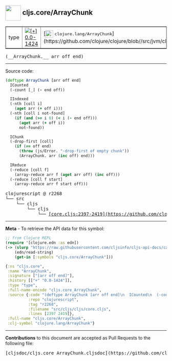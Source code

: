 ## <img width="48px" valign="middle" src="http://i.imgur.com/Hi20huC.png"> cljs.core/ArrayChunk

 <table border="1">
<tr>

<td>type</td>
<td><a href="https://github.com/cljsinfo/cljs-api-docs/tree/0.0-1424"><img valign="middle" alt="[+] 0.0-1424" src="https://img.shields.io/badge/+-0.0--1424-lightgrey.svg"></a> </td>
<td>
[<img height="24px" valign="middle" src="http://i.imgur.com/1GjPKvB.png"> <samp>clojure.lang/ArrayChunk</samp>](https://github.com/clojure/clojure/blob//src/jvm/clojure/lang/ArrayChunk.java)
</td>
</tr>
</table>

 <samp>
(__ArrayChunk.__ arr off end)<br>
</samp>

---





Source code:

```clj
(deftype ArrayChunk [arr off end]
  ICounted
  (-count [_] (- end off))

  IIndexed
  (-nth [coll i]
    (aget arr (+ off i)))
  (-nth [coll i not-found]
    (if (and (>= i 0) (< i (- end off)))
      (aget arr (+ off i))
      not-found))

  IChunk
  (-drop-first [coll]
    (if (== off end)
      (throw (js/Error. "-drop-first of empty chunk"))
      (ArrayChunk. arr (inc off) end)))

  IReduce
  (-reduce [coll f]
    (array-reduce arr f (aget arr off) (inc off)))
  (-reduce [coll f start]
    (array-reduce arr f start off)))
```

 <pre>
clojurescript @ r2268
└── src
    └── cljs
        └── cljs
            └── <ins>[core.cljs:2397-2419](https://github.com/clojure/clojurescript/blob/r2268/src/cljs/cljs/core.cljs#L2397-L2419)</ins>
</pre>


---

__Meta__ - To retrieve the API data for this symbol:

```clj
;; from Clojure REPL
(require '[clojure.edn :as edn])
(-> (slurp "https://raw.githubusercontent.com/cljsinfo/cljs-api-docs/catalog/cljs-api.edn")
    (edn/read-string)
    (get-in [:symbols "cljs.core/ArrayChunk"]))
```

```clj
{:ns "cljs.core",
 :name "ArrayChunk",
 :signature ["[arr off end]"],
 :history [["+" "0.0-1424"]],
 :type "type",
 :full-name-encode "cljs.core_ArrayChunk",
 :source {:code "(deftype ArrayChunk [arr off end]\n  ICounted\n  (-count [_] (- end off))\n\n  IIndexed\n  (-nth [coll i]\n    (aget arr (+ off i)))\n  (-nth [coll i not-found]\n    (if (and (>= i 0) (< i (- end off)))\n      (aget arr (+ off i))\n      not-found))\n\n  IChunk\n  (-drop-first [coll]\n    (if (== off end)\n      (throw (js/Error. \"-drop-first of empty chunk\"))\n      (ArrayChunk. arr (inc off) end)))\n\n  IReduce\n  (-reduce [coll f]\n    (array-reduce arr f (aget arr off) (inc off)))\n  (-reduce [coll f start]\n    (array-reduce arr f start off)))",
          :repo "clojurescript",
          :tag "r2268",
          :filename "src/cljs/cljs/core.cljs",
          :lines [2397 2419]},
 :full-name "cljs.core/ArrayChunk",
 :clj-symbol "clojure.lang/ArrayChunk"}

```

---

__Contributions__ to this document are accepted as Pull Requests to the following file:

 <pre>
[cljsdoc/cljs.core_ArrayChunk.cljsdoc](https://github.com/cljsinfo/cljs-api-docs/blob/master/cljsdoc/cljs.core_ArrayChunk.cljsdoc)
</pre>

